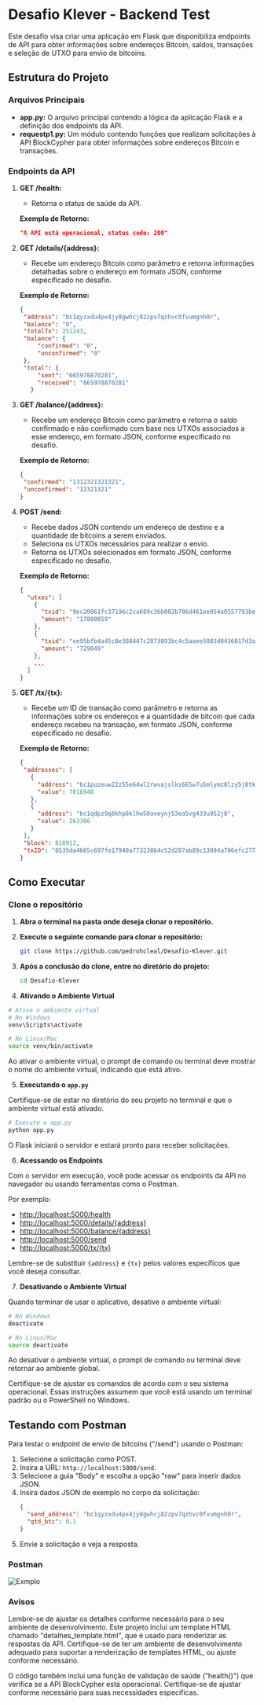 # Desafio Klever - Backend Test

Este desafio visa criar uma aplicação em Flask que disponibiliza endpoints de API para obter informações sobre endereços Bitcoin, saldos, transações e seleção de UTXO para envio de bitcoins.

## Estrutura do Projeto

### Arquivos Principais

- **app.py:** O arquivo principal contendo a lógica da aplicação Flask e a definição dos endpoints da API.
- **requestp1.py:** Um módulo contendo funções que realizam solicitações à API BlockCypher para obter informações sobre endereços Bitcoin e transações.

### Endpoints da API

1. **GET /health:**
   - Retorna o status de saúde da API.

   **Exemplo de Retorno:**
   ```json
   "A API está operacional, status code: 200"
   ```

2. **GET /details/{address}:**
   - Recebe um endereço Bitcoin como parâmetro e retorna informações detalhadas sobre o endereço em formato JSON, conforme especificado no desafio.

   **Exemplo de Retorno:**
   ```json
   {
    "address": "bc1qyzxdu4px4jy8gwhcj82zpv7qzhvc0fvumgnh0r",
    "balance": "0",
    "totalTx": 251243,
    "balance": {
        "confirmed": "0",
        "unconfirmed": "0"
    },
    "total": {
        "sent": "665978870281",
        "received": "665978870281"
      }
   ```

3. **GET /balance/{address}:**
   - Recebe um endereço Bitcoin como parâmetro e retorna o saldo confirmado e não confirmado com base nos UTXOs associados a esse endereço, em formato JSON, conforme especificado no desafio.

   **Exemplo de Retorno:**
   ```json
   {
    "confirmed": "1312321321321",
    "unconfirmed": "12321321"
   }
   ```

4. **POST /send:**
   - Recebe dados JSON contendo um endereço de destino e a quantidade de bitcoins a serem enviados.
   - Seleciona os UTXOs necessários para realizar o envio.
   - Retorna os UTXOs selecionados em formato JSON, conforme especificado no desafio.

   **Exemplo de Retorno:**
   ```json
   {
     "utxos": [
       {
         "txid": "9ec20061fc37196c2ca689c36b002b786d461ee054a0557793be1eba11163932",
         "amount": "17880859"
       },
       {
         "txid": "ee95bfb4a45c8e388447c2873893bc4c5aaee5083d0436017d3ae2bd6d0c38b9",
         "amount": "729049"
       },
       ...
     ]
   }
   ```

5. **GET /tx/{tx}:**
   - Recebe um ID de transação como parâmetro e retorna as informações sobre os endereços e a quantidade de bitcoin que cada endereço recebeu na transação, em formato JSON, conforme especificado no desafio.

   **Exemplo de Retorno:**
   ```json
   {
    "addresses": [
      {
        "address": "bc1puzeuw22z55e64wl2rwvajslks665w7u5mlymz8lzy5j8tkldmlzqxslpla",
        "value": 7016948
      },
      {
        "address": "bc1qdpz9q8khp8klhw50aveynj53ea5vg433u952j8",
        "value": 263366
      }
    ],
    "block": 818912,
    "txID": "0535da4665c697fe17940a77323864c52d287ab89c13094a706efc277d8df9fe"
   }
   ```

## Como Executar

### Clone o repositório
1. **Abra o terminal na pasta onde deseja clonar o repositório.**

2. **Execute o seguinte comando para clonar o repositório:**

   ```bash
   git clone https://github.com/pedrohcleal/Desafio-Klever.git
   ```

3. **Após a conclusão do clone, entre no diretório do projeto:**

   ```bash
   cd Desafio-Klever
   ```

4. **Ativando o Ambiente Virtual**

```bash
# Ative o ambiente virtual
# No Windows
venv\Scripts\activate

# No Linux/Mac
source venv/bin/activate
```

Ao ativar o ambiente virtual, o prompt de comando ou terminal deve mostrar o nome do ambiente virtual, indicando que está ativo.

5. **Executando o `app.py`**

Certifique-se de estar no diretório do seu projeto no terminal e que o ambiente virtual está ativado.

```bash
# Execute o app.py
python app.py
```

O Flask iniciará o servidor e estará pronto para receber solicitações.

6. **Acessando os Endpoints**

Com o servidor em execução, você pode acessar os endpoints da API no navegador ou usando ferramentas como o Postman.

Por exemplo:
- [http://localhost:5000/health](http://localhost:5000/health)
- [http://localhost:5000/details/{address}](http://localhost:5000/details/{address})
- [http://localhost:5000/balance/{address}](http://localhost:5000/balance/{address})
- [http://localhost:5000/send](http://localhost:5000/send)
- [http://localhost:5000/tx/{tx}](http://localhost:5000/tx/{tx})

Lembre-se de substituir `{address}` e `{tx}` pelos valores específicos que você deseja consultar.

7. **Desativando o Ambiente Virtual**

Quando terminar de usar o aplicativo, desative o ambiente virtual:

```bash
# No Windows
deactivate

# No Linux/Mac
source deactivate
```

Ao desativar o ambiente virtual, o prompt de comando ou terminal deve retornar ao ambiente global.

Certifique-se de ajustar os comandos de acordo com o seu sistema operacional. Essas instruções assumem que você está usando um terminal padrão ou o PowerShell no Windows.

## Testando com Postman

Para testar o endpoint de envio de bitcoins ("/send") usando o Postman:

1. Selecione a solicitação como POST.
2. Insira a URL: `http://localhost:5000/send`.
3. Selecione a guia "Body" e escolha a opção "raw" para inserir dados JSON.
4. Insira dados JSON de exemplo no corpo da solicitação:
   ```json
   {
     "send_address": "bc1qyzxdu4px4jy8gwhcj82zpv7qzhvc0fvumgnh0r",
     "qtd_btc": 0.1
   }
   ```
5. Envie a solicitação e veja a resposta.

### Postman
![Exmplo](https://i.imgur.com/ueyWQFr.png)

### Avisos
Lembre-se de ajustar os detalhes conforme necessário para o seu ambiente de desenvolvimento. Este projeto inclui um template HTML chamado "detalhes_template.html", que é usado para renderizar as respostas da API. Certifique-se de ter um ambiente de desenvolvimento adequado para suportar a renderização de templates HTML, ou ajuste conforme necessário.

O código também inclui uma função de validação de saúde ("health()") que verifica se a API BlockCypher está operacional. Certifique-se de ajustar conforme necessário para suas necessidades específicas.
